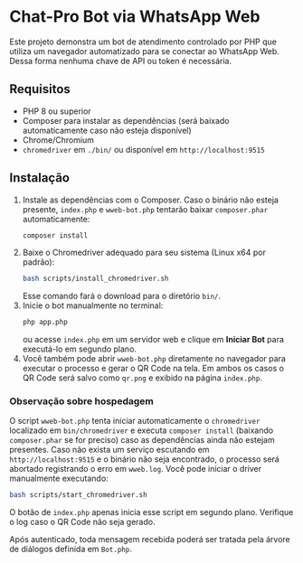 # Chat-Pro Bot via WhatsApp Web

Este projeto demonstra um bot de atendimento controlado por PHP que utiliza um navegador automatizado para se conectar ao WhatsApp Web. Dessa forma nenhuma chave de API ou token é necessária.

## Requisitos

- PHP 8 ou superior
- Composer para instalar as dependências (será baixado automaticamente caso não esteja disponível)
- Chrome/Chromium
- `chromedriver` em `./bin/` ou disponível em `http://localhost:9515`

## Instalação

1. Instale as dependências com o Composer. Caso o binário não esteja presente, `index.php` e `wweb-bot.php` tentarão baixar `composer.phar` automaticamente:
   ```bash
   composer install
   ```
2. Baixe o Chromedriver adequado para seu sistema (Linux x64 por padrão):
   ```bash
   bash scripts/install_chromedriver.sh
   ```
   Esse comando fará o download para o diretório `bin/`.
3. Inicie o bot manualmente no terminal:
   ```bash
   php app.php
   ```
   ou acesse `index.php` em um servidor web e clique em **Iniciar Bot** para executá-lo em segundo plano.
4. Você também pode abrir `wweb-bot.php` diretamente no navegador para executar o processo e gerar o QR Code na tela.
   Em ambos os casos o QR Code será salvo como `qr.png` e exibido na página `index.php`.

### Observação sobre hospedagem

O script `wweb-bot.php` tenta iniciar automaticamente o `chromedriver` localizado em `bin/chromedriver` e executa `composer install` (baixando `composer.phar` se for preciso) caso as dependências ainda não estejam presentes. Caso não exista um serviço escutando em `http://localhost:9515` e o binário não seja encontrado, o processo será abortado registrando o erro em `wweb.log`.
Você pode iniciar o driver manualmente executando:
```bash
bash scripts/start_chromedriver.sh
```

O botão de `index.php` apenas inicia esse script em segundo plano. Verifique o log caso o QR Code não seja gerado.

Após autenticado, toda mensagem recebida poderá ser tratada pela árvore de diálogos definida em `Bot.php`.
